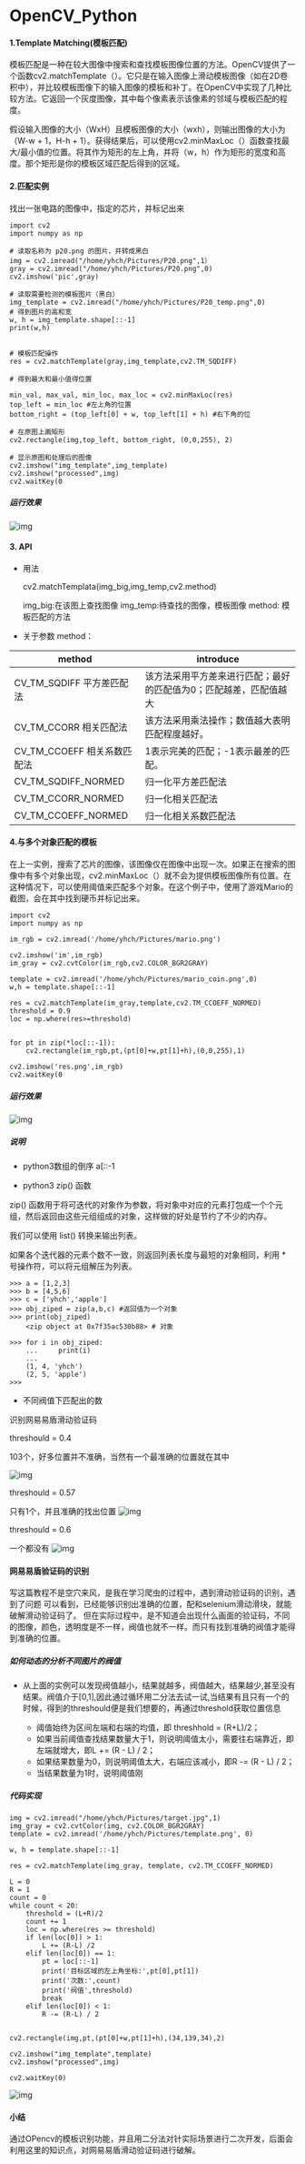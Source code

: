 # OpenCV_Python

#### 1.Template Matching(模板匹配)

模板匹配是一种在较大图像中搜索和查找模板图像位置的方法。OpenCV提供了一个函数cv2.matchTemplate（）。它只是在输入图像上滑动模板图像（如在2D卷积中），并比较模板图像下的输入图像的模板和补丁。在OpenCV中实现了几种比较方法。它返回一个灰度图像，其中每个像素表示该像素的邻域与模板匹配的程度。

假设输入图像的大小（WxH）且模板图像的大小（wxh），则输出图像的大小为（W-w + 1，H-h + 1）。获得结果后，可以使用cv2.minMaxLoc（）函数查找最大/最小值的位置。将其作为矩形的左上角，并将（w，h）作为矩形的宽度和高度。那个矩形是你的模板区域匹配后得到的区域。

#### 2.匹配实例

找出一张电路的图像中，指定的芯片，并标记出来

    import cv2
    import numpy as np

    # 读取名称为 p20.png 的图片，并转成黑白
    img = cv2.imread("/home/yhch/Pictures/P20.png",1）
    gray = cv2.imread("/home/yhch/Pictures/P20.png",0)
    cv2.imshow('pic',gray)

    # 读取需要检测的模板图片（黑白）
    img_template = cv2.imread("/home/yhch/Pictures/P20_temp.png",0)
    # 得到图片的高和宽
    w, h = img_template.shape[::-1]
    print(w,h)


    # 模板匹配操作
    res = cv2.matchTemplate(gray,img_template,cv2.TM_SQDIFF)

    # 得到最大和最小值得位置

    min_val, max_val, min_loc, max_loc = cv2.minMaxLoc(res)
    top_left = min_loc #左上角的位置
    bottom_right = (top_left[0] + w, top_left[1] + h) #右下角的位

    # 在原图上画矩形
    cv2.rectangle(img,top_left, bottom_right, (0,0,255), 2)

    # 显示原图和处理后的图像
    cv2.imshow("img_template",img_template)
    cv2.imshow("processed",img)
    cv2.waitKey(0
    
    
##### 运行效果

![img](http://pbn3uskcn.bkt.clouddn.com/yzm2_06.png)


#### 3. API
* 用法

    
    cv2.matchTemplata(img_big,img_temp,cv2.method)
    
    img_big:在该图上查找图像
    img_temp:待查找的图像，模板图像
    method: 模板匹配的方法
    

* 关于参数 method：

method | introduce
-------|----------
CV_TM_SQDIFF 平方差匹配法|该方法采用平方差来进行匹配；最好的匹配值为0；匹配越差，匹配值越大
CV_TM_CCORR 相关匹配法|该方法采用乘法操作；数值越大表明匹配程度越好。
CV_TM_CCOEFF 相关系数匹配法|1表示完美的匹配；-1表示最差的匹配。
CV_TM_SQDIFF_NORMED |归一化平方差匹配法　　　　　　
CV_TM_CCORR_NORMED |归一化相关匹配法　　　　　　
CV_TM_CCOEFF_NORMED |归一化相关系数匹配法





#### 4.与多个对象匹配的模板

在上一实例，搜索了芯片的图像，该图像仅在图像中出现一次。如果正在搜索的图像中有多个对象出现，cv2.minMaxLoc（）就不会为提供模板图像所有位置。在这种情况下，可以使用阈值来匹配多个对象。在这个例子中，使用了游戏Mario的截图，会在其中找到硬币并标记出来。



    import cv2
    import numpy as np

    im_rgb = cv2.imread('/home/yhch/Pictures/mario.png')

    cv2.imshow('im',im_rgb)
    im_gray = cv2.cvtColor(im_rgb,cv2.COLOR_BGR2GRAY)

    template = cv2.imread('/home/yhch/Pictures/mario_coin.png',0)
    w,h = template.shape[::-1]

    res = cv2.matchTemplate(im_gray,template,cv2.TM_CCOEFF_NORMED)
    threshold = 0.9
    loc = np.where(res>=threshold)


    for pt in zip(*loc[::-1]):
        cv2.rectangle(im_rgb,pt,(pt[0]+w,pt[1]+h),(0,0,255),1)

    cv2.imshow('res.png',im_rgb)
    cv2.waitKey(0
    
    
##### 运行效果    
![img](http://pbn3uskcn.bkt.clouddn.com/yzm2_07.png)


##### 说明

* python3数组的倒序 a[::-1




* python3 zip() 函数

zip() 函数用于将可迭代的对象作为参数，将对象中对应的元素打包成一个个元组，然后返回由这些元组组成的对象，这样做的好处是节约了不少的内存。

我们可以使用 list() 转换来输出列表。

如果各个迭代器的元素个数不一致，则返回列表长度与最短的对象相同，利用 * 号操作符，可以将元组解压为列表。
        
    >>> a = [1,2,3]
    >>> b = [4,5,6]
    >>> c = ['yhch','apple']
    >>> obj_ziped = zip(a,b,c) #返回值为一个对象
    >>> print(obj_ziped)
        <zip object at 0x7f35ac530b88> # 对象

    >>> for i in obj_ziped:
        ...     print(i)
        ... 
        (1, 4, 'yhch')
        (2, 5, 'apple')
    >>> 


* 不同阀值下匹配出的数

识别网易易盾滑动验证码

threshould = 0.4

103个，好多位置并不准确，当然有一个最准确的位置就在其中

![img](http://pbn3uskcn.bkt.clouddn.com/yzm2_08.png)

threshould = 0.57

只有1个，并且准确的找出位置
![img](http://pbn3uskcn.bkt.clouddn.com/yzm2_09.png)

threshould = 0.6

一个都没有
![img](http://pbn3uskcn.bkt.clouddn.com/yzm02_10.png)


#### 网易易盾验证码的识别

写这篇教程不是空穴来风，是我在学习爬虫的过程中，遇到滑动验证码的识别，遇到了问题
可以看到，已经能够识别出准确的位置，配和selenium滑动滑块，就能破解滑动验证码了。
但在实际过程中，是不知道会出现什么画面的验证码，不同的图像，颜色，透明度是不一样，阀值也就不一样。而只有找到准确的阀值才能得到准确的位置。

##### 如何动态的分析不同图片的阀值

* 从上面的实例可以发现阀值越小，结果就越多，阀值越大，结果越少,甚至没有结果。阀值介于[0,1],因此通过循环用二分法去试一试,当结果有且只有一个的时候，得到的threshould便是我们想要的，再通过threshold获取位置信息

    
    * 阈值始终为区间左端和右端的均值，即 threshhold = (R+L)/2；
    * 如果当前阈值查找结果数量大于1，则说明阈值太小，需要往右端靠近，即左端就增大，即L += (R - L) / 2；
    * 如果结果数量为0，则说明阈值太大，右端应该减小，即R -= (R - L) / 2；
    * 当结果数量为1时，说明阈值刚
    

##### 代码实现


    img = cv2.imread("/home/yhch/Pictures/target.jpg",1)
    img_gray = cv2.cvtColor(img, cv2.COLOR_BGR2GRAY)
    template = cv2.imread('/home/yhch/Pictures/template.png', 0)

    w, h = template.shape[::-1]

    res = cv2.matchTemplate(img_gray, template, cv2.TM_CCOEFF_NORMED)

    L = 0
    R = 1
    count = 0
    while count < 20:
        threshold = (L+R)/2
        count += 1
        loc = np.where(res >= threshold)
        if len(loc[0]) > 1:
            L += (R-L) /2
        elif len(loc[0]) == 1:
            pt = loc[::-1]
            print('目标区域的左上角坐标:',pt[0],pt[1])
            print('次数:',count)
            print('阀值',threshold)
            break
        elif len(loc[0]) < 1:
            R -= (R-L) / 2


    cv2.rectangle(img,pt,(pt[0]+w,pt[1]+h),(34,139,34),2)

    cv2.imshow("img_template",template)
    cv2.imshow("processed",img)

    cv2.waitKey(0)
    
![img](http://pbn3uskcn.bkt.clouddn.com/yzm02_16.png)



#### 小结
通过OPencv的模板识别功能，并且用二分法对针实际场景进行二次开发，后面会利用这里的知识点，对网易易盾滑动验证码进行破解。

